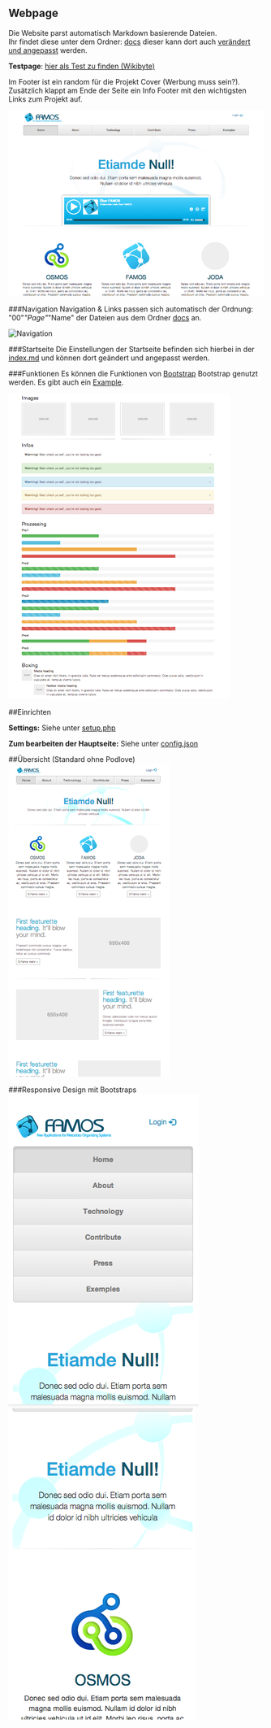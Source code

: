 Webpage
--------

Die Website parst automatisch Markdown basierende Dateien.
<br>
Ihr findet diese unter dem Ordner: [docs](FAMOS-full-Webpage/FAMOS-markdown-webpage/docs) dieser kann dort auch [verändert und angepasst](FAMOS-full-Webpage/FAMOS-markdown-webpage/index.php#L6) werden. 

**Testpage**: [hier als Test zu finden (Wikibyte)](http://dev.wikibyte.org/FAMOS/)

Im Footer ist ein random für die Projekt Cover (Werbung muss sein?). Zusätzlich klappt am Ende der Seite ein Info Footer mit den wichtigsten Links zum Projekt auf.


![Screenschot](FAMOS-full-Webpage/home-podlove.png "Screenshot")

###Navigation
Navigation & Links passen sich automatisch der Ordnung: "00"_"Page"_"Name" der Dateien aus dem Ordner [docs](FAMOS-full-Webpage/FAMOS-markdown-webpage/docs) an.

![Navigation](https://raw.github.com/McCouman/PIS-draft/master/FAMOS-full-Webpage/Navi.png "Navigation")

###Startseite
Die Einstellungen der Startseite befinden sich hierbei in der [index.md](FAMOS-full-Webpage/FAMOS-markdown-webpage/help/index.md) und können dort geändert und angepasst werden.

###Funktionen
Es können die Funktionen von [Bootstrap](http://getbootstrap.com/css/) Bootstrap genutzt werden. Es gibt auch ein [Example](FAMOS-full-Webpage/FAMOS-markdown-webpage/docs/100_Examples/01_Examples.md).

![Example](FAMOS-full-Webpage/exemple.png)


##Einrichten

**Settings:** Siehe unter [setup.php](FAMOS-full-Webpage/FAMOS-markdown-webpage/setup.php)

**Zum bearbeiten der Hauptseite:** Siehe unter [config.json](FAMOS-full-Webpage/FAMOS-markdown-webpage/config.json)


##Übersicht (Standard ohne Podlove)
![Ohne Podlove](FAMOS-full-Webpage/full.png)

###Responsive Design mit Bootstraps
![Mit Bootstrap 1](FAMOS-full-Webpage/responsive.png) 
![Mit Bootstrap 1](FAMOS-full-Webpage/responsive2.png) 
